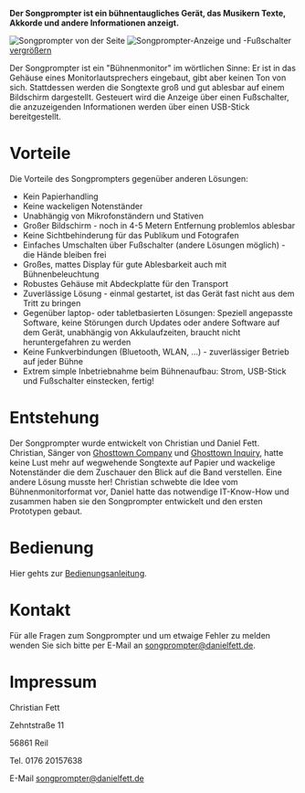 <b>Der Songprompter ist ein bühnentaugliches Gerät, das Musikern Texte, Akkorde und andere Informationen anzeigt.</b>

![Songprompter von der Seite](/assets/images/teaser.jpg?20190105) ![Songprompter-Anzeige und -Fußschalter](/assets/images/teaser-2.jpg?20190105) [ vergrößern](/images)

Der Songprompter ist ein "Bühnenmonitor" im wörtlichen Sinne: Er ist in das Gehäuse eines Monitorlautsprechers eingebaut, gibt aber keinen Ton von sich. Stattdessen werden die Songtexte groß und gut ablesbar auf einem Bildschirm dargestellt. Gesteuert wird die Anzeige über einen Fußschalter, die anzuzeigenden Informationen werden über einen USB-Stick bereitgestellt. 

# Vorteile

Die Vorteile des Songprompters gegenüber anderen Lösungen:

  * Kein Papierhandling
  * Keine wackeligen Notenständer
  * Unabhängig von Mikrofonständern und Stativen
  * Großer Bildschirm - noch in 4-5 Metern Entfernung problemlos ablesbar
  * Keine Sichtbehinderung für das Publikum und Fotografen
  * Einfaches Umschalten über Fußschalter (andere Lösungen möglich) - die Hände bleiben frei
  * Großes, mattes Display für gute Ablesbarkeit auch mit Bühnenbeleuchtung
  * Robustes Gehäuse mit Abdeckplatte für den Transport
  * Zuverlässige Lösung - einmal gestartet, ist das Gerät fast nicht aus dem Tritt zu bringen
  * Gegenüber laptop- oder tabletbasierten Lösungen: Speziell angepasste Software, keine Störungen durch Updates oder andere Software auf dem Gerät, unabhängig von Akkulaufzeiten, braucht nicht heruntergefahren zu werden
  * Keine Funkverbindungen (Bluetooth, WLAN, ...) - zuverlässiger Betrieb auf jeder Bühne
  * Extrem simple Inbetriebnahme beim Bühnenaufbau: Strom, USB-Stick und Fußschalter einstecken, fertig!

# Entstehung

Der Songprompter wurde entwickelt von Christian und Daniel Fett. Christian, Sänger von [Ghosttown Company](http://www.ghosttown-company.de/) und [Ghosttown Inquiry](https://ghosttown-inquiry.de/), hatte keine Lust mehr auf wegwehende Songtexte auf Papier und wackelige Notenständer die dem Zuschauer den Blick auf die Band verstellen. Eine andere Lösung musste her! Christian schwebte die Idee vom Bühnenmonitorformat vor, Daniel hatte das notwendige IT-Know-How und zusammen haben sie den Songprompter entwickelt und den ersten Prototypen gebaut.

# Bedienung

Hier gehts zur [Bedienungsanleitung](/bedienung).

# Kontakt

Für alle Fragen zum Songprompter und um etwaige Fehler zu melden wenden Sie sich bitte per E-Mail an [songprompter@danielfett.de](mailto:songprompter@danielfett.de).

# Impressum

Christian Fett

Zehntstraße 11

56861 Reil

Tel. 0176 20157638

E-Mail [songprompter@danielfett.de](mailto:songprompter@danielfett.de)
